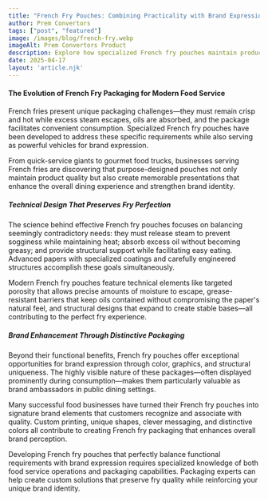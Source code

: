 ```yaml
---
title: "French Fry Pouches: Combining Practicality with Brand Expression"
author: Prem Convertors
tags: ["post", "featured"]
image: /images/blog/french-fry.webp
imageAlt: Prem Convertors Product
description: Explore how specialized French fry pouches maintain product crispness and temperature while serving as powerful vehicles for brand expression in modern food service operations.
date: 2025-04-17
layout: 'article.njk'
---
```


#### The Evolution of French Fry Packaging for Modern Food Service

French fries present unique packaging challenges—they must remain crisp and hot while excess steam escapes, oils are absorbed, and the package facilitates convenient consumption. Specialized French fry pouches have been developed to address these specific requirements while also serving as powerful vehicles for brand expression.

From quick-service giants to gourmet food trucks, businesses serving French fries are discovering that purpose-designed pouches not only maintain product quality but also create memorable presentations that enhance the overall dining experience and strengthen brand identity.

##### Technical Design That Preserves Fry Perfection

The science behind effective French fry pouches focuses on balancing seemingly contradictory needs: they must release steam to prevent sogginess while maintaining heat; absorb excess oil without becoming greasy; and provide structural support while facilitating easy eating. Advanced papers with specialized coatings and carefully engineered structures accomplish these goals simultaneously.

Modern French fry pouches feature technical elements like targeted porosity that allows precise amounts of moisture to escape, grease-resistant barriers that keep oils contained without compromising the paper's natural feel, and structural designs that expand to create stable bases—all contributing to the perfect fry experience.

##### Brand Enhancement Through Distinctive Packaging

Beyond their functional benefits, French fry pouches offer exceptional opportunities for brand expression through color, graphics, and structural uniqueness. The highly visible nature of these packages—often displayed prominently during consumption—makes them particularly valuable as brand ambassadors in public dining settings.

Many successful food businesses have turned their French fry pouches into signature brand elements that customers recognize and associate with quality. Custom printing, unique shapes, clever messaging, and distinctive colors all contribute to creating French fry packaging that enhances overall brand perception.

Developing French fry pouches that perfectly balance functional requirements with brand expression requires specialized knowledge of both food service operations and packaging capabilities. Packaging experts can help create custom solutions that preserve fry quality while reinforcing your unique brand identity.